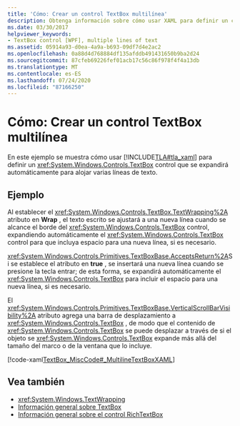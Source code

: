 ```yaml
---
title: 'Cómo: Crear un control TextBox multilínea'
description: Obtenga información sobre cómo usar XAML para definir un control de cuadro de texto que se expande para alojar varias líneas de texto en una aplicación Windows Presentation Foundation.
ms.date: 03/30/2017
helpviewer_keywords:
- TextBox control [WPF], multiple lines of text
ms.assetid: 05914a93-d0ea-4a9a-b693-09df7d4e2ac2
ms.openlocfilehash: 0a88d4d768884df135afddb491431650b9ba2d24
ms.sourcegitcommit: 87cfeb69226fef01acb17c56c86f978f4f4a13db
ms.translationtype: MT
ms.contentlocale: es-ES
ms.lasthandoff: 07/24/2020
ms.locfileid: "87166250"
---
```

# <a name="how-to-create-a-multiline-textbox-control"></a>Cómo: Crear un control TextBox multilínea
En este ejemplo se muestra cómo usar [!INCLUDE[TLA#tla_xaml](../../../../includes/tlasharptla-xaml-md.md)] para definir un <xref:System.Windows.Controls.TextBox> control que se expandirá automáticamente para alojar varias líneas de texto.  
  
## <a name="example"></a>Ejemplo  
 Al establecer el <xref:System.Windows.Controls.TextBox.TextWrapping%2A> atributo en **Wrap** , el texto escrito se ajustará a una nueva línea cuando se alcance el borde del <xref:System.Windows.Controls.TextBox> control, expandiendo automáticamente el <xref:System.Windows.Controls.TextBox> control para que incluya espacio para una nueva línea, si es necesario.  
  
 <xref:System.Windows.Controls.Primitives.TextBoxBase.AcceptsReturn%2A>Si se establece el atributo en **true** , se insertará una nueva línea cuando se presione la tecla entrar; de esta forma, se expandirá automáticamente el <xref:System.Windows.Controls.TextBox> para incluir el espacio para una nueva línea, si es necesario.  
  
 El <xref:System.Windows.Controls.Primitives.TextBoxBase.VerticalScrollBarVisibility%2A> atributo agrega una barra de desplazamiento a <xref:System.Windows.Controls.TextBox> , de modo que el contenido de <xref:System.Windows.Controls.TextBox> se puede desplazar a través de si el objeto se <xref:System.Windows.Controls.TextBox> expande más allá del tamaño del marco o de la ventana que lo incluye.  
  
 [!code-xaml[TextBox_MiscCode#_MultilineTextBoxXAML](~/samples/snippets/csharp/VS_Snippets_Wpf/TextBox_MiscCode/CSharp/Window1.xaml#_multilinetextboxxaml)]  
  
## <a name="see-also"></a>Vea también

- <xref:System.Windows.TextWrapping>
- [Información general sobre TextBox](textbox-overview.md)
- [Información general sobre el control RichTextBox](richtextbox-overview.md)
